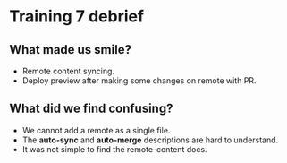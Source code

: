 # Training 7 debrief


## What made us smile?

* Remote content syncing.
* Deploy preview after making some changes on remote with PR.

## What did we find confusing?

* We cannot add a remote as a single file.
* The **auto-sync** and **auto-merge** descriptions are hard to understand.
* It was not simple to find the remote-content docs.
